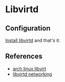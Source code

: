 # Libvirtd

## Configuration

[Install libvirtd](https://wiki.archlinux.org/index.php/Libvirt) and that's it.

## References

* [arch linux libvirt](https://wiki.archlinux.org/index.php/Libvirt)
* [libvirtd networking](https://jamielinux.com/docs/libvirt-networking-handbook/)